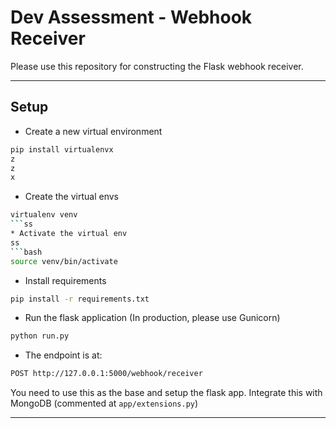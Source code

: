 # Dev Assessment - Webhook Receiver

Please use this repository for constructing the Flask webhook receiver.

*******************

## Setup

* Create a new virtual environment

```bash
pip install virtualenvx
z
z
x
```

* Create the virtual envs

```bash
virtualenv venv
```ss
* Activate the virtual env
ss
```bash
source venv/bin/activate
```

* Install requirements

```bash
pip install -r requirements.txt
```

* Run the flask application (In production, please use Gunicorn)

```bash
python run.py
```

* The endpoint is at:

```bash
POST http://127.0.0.1:5000/webhook/receiver
```

You need to use this as the base and setup the flask app. Integrate this with MongoDB (commented at `app/extensions.py`)

*******************
